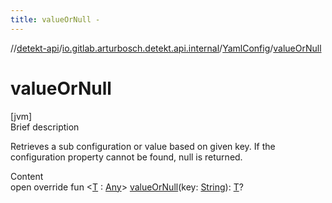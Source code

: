 ```yaml
---
title: valueOrNull -
---
```

//[detekt-api](../../index.md)/[io.gitlab.arturbosch.detekt.api.internal](../index.md)/[YamlConfig](index.md)/[valueOrNull](value-or-null.md)



# valueOrNull  
[jvm]  
Brief description  


Retrieves a sub configuration or value based on given key. If the configuration property cannot be found, null is returned.

  
Content  
open override fun <[T](value-or-null.md) : [Any](https://kotlinlang.org/api/latest/jvm/stdlib/kotlin/-any/index.html)> [valueOrNull](value-or-null.md)(key: [String](https://kotlinlang.org/api/latest/jvm/stdlib/kotlin/-string/index.html)): [T](value-or-null.md)?  



